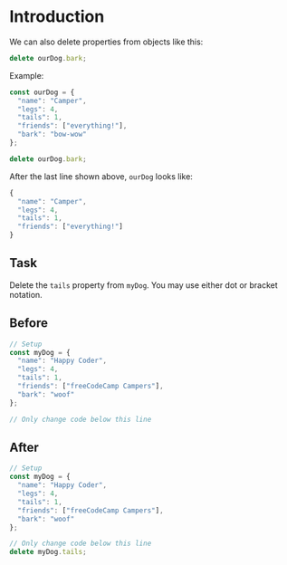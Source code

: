 # Introduction

We can also delete properties from objects like this:

```javascript
delete ourDog.bark;
```
Example:

```javascript
const ourDog = {
  "name": "Camper",
  "legs": 4,
  "tails": 1,
  "friends": ["everything!"],
  "bark": "bow-wow"
};

delete ourDog.bark;
```

After the last line shown above, `ourDog` looks like:

```javascript
{
  "name": "Camper",
  "legs": 4,
  "tails": 1,
  "friends": ["everything!"]
}
```

## Task 
Delete the `tails` property from `myDog`. You may use either dot or bracket notation.

## Before

```javascript
// Setup
const myDog = {
  "name": "Happy Coder",
  "legs": 4,
  "tails": 1,
  "friends": ["freeCodeCamp Campers"],
  "bark": "woof"
};

// Only change code below this line

```

## After

```javascript
// Setup
const myDog = {
  "name": "Happy Coder",
  "legs": 4,
  "tails": 1,
  "friends": ["freeCodeCamp Campers"],
  "bark": "woof"
};

// Only change code below this line
delete myDog.tails;
```
